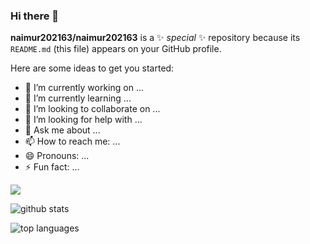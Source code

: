 ### Hi there 👋


**naimur202163/naimur202163** is a ✨ _special_ ✨ repository because its `README.md` (this file) appears on your GitHub profile.

Here are some ideas to get you started:

- 🔭 I’m currently working on ...
- 🌱 I’m currently learning ...
- 👯 I’m looking to collaborate on ...
- 🤔 I’m looking for help with ...
- 💬 Ask me about ...
- 📫 How to reach me: ...
- 😄 Pronouns: ...
- ⚡ Fun fact: ...
<img src="https://img.shields.io/badge/-HTML-e34f26?logo=html5&logoColor=fff">

![github stats](https://github-readme-stats.vercel.app/api?username=naimur202163&count_private=true&show_icons=true&theme=radical
)


![top languages](https://github-readme-stats.vercel.app/api/top-langs/?username=naimur202163&show_icons=true&theme=radical
)

